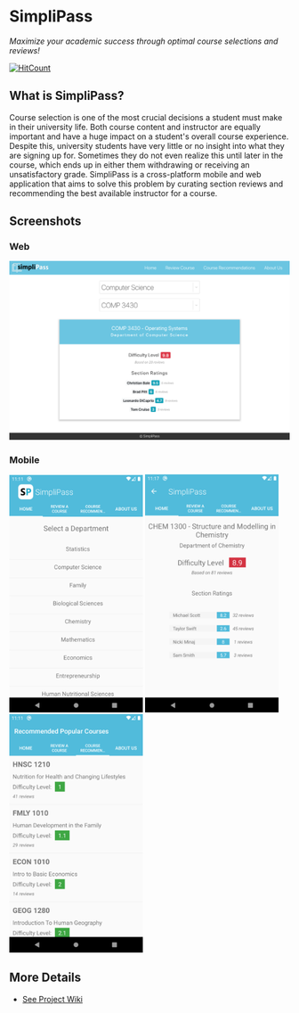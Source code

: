 # SimpliPass

_Maximize your academic success through optimal course selections and reviews!_

[![HitCount](http://hits.dwyl.com/https://github.com/arsh-khokhar/SimpliPass.svg)](http://hits.dwyl.com/https://github.com/arsh-khokhar/SimpliPass)

## What is SimpliPass?

Course selection is one of the most crucial decisions a student must make in their university life. Both course content and instructor are equally important and have a huge impact on a student's overall course experience. Despite this, university students have very little or no insight into what they are signing up for. Sometimes they do not even realize this until later in the course, which ends up in either them withdrawing or receiving an unsatisfactory grade. SimpliPass is a cross-platform mobile and web application that aims to solve this problem by curating section reviews and recommending the best available instructor for a course.

## Screenshots

### Web

<img src="screenshots/simplipass_Web.png" width="900"/>

### Mobile

<img src="screenshots/simplipass_Mobile1.png" width="240"/> <img src="screenshots/simplipass_Mobile2.png" width="240"/> <img src="screenshots/simplipass_Mobile3.png" width="240"/>

## More Details

- [See Project Wiki](https://github.com/arsh-khokhar/SimpliPass/wiki)
